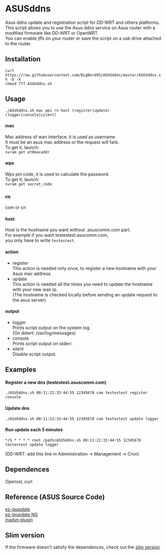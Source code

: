 # ASUSddns
Asus ddns update and registration script for DD-WRT and others platforms.  
This script allows you to use the Asus ddns service on Asus router with a modified firmware like DD-WRT or OpenWRT.  
You can enable jffs on your router or save the script on a usb drive attached to the router.  

## Installation

`curl https://raw.githubusercontent.com/BigNerd95/ASUSddns/master/ASUSddns.sh -O -k`  
`chmod 777 ASUSddns.sh`  

## Usage
`./ASUSddns.sh mac wps rn host (register|update) (logger|console|silent)`  

#### mac
Mac address of wan interface, it is used as username.  
It must be an asus mac address or the request will fails.  
To get it, launch:  
`nvram get et0macaddr`  

#### wps
Wps pin code, it is used to calculate the password.  
To get it, launch:  
`nvram get secret_code`  

### rn
com or cn

#### host
Host is the hostname you want without .asuscomm.com part.  
For example if you want testestest.asucomm.com,  
you only have to write `testestest`.  

#### action
- register  
  This action is needed only once, to register a new hostname with your Asus mac address.
- update  
  This action is needed all the times you need to update the hostname with your new wan ip.  
  (The hostname is checked locally before sending an update request to the asus server)

#### output
- logger  
  Prints script output on the system log.  
  (On ddwrt: /var/log/messages)  
- console  
  Prints script output on stderr.  
- silent  
  Disable script output.  

## Examples
#### Register a new dns (testestest.asuscomm.com)
`./ASUSddns.sh 00:11:22:33:44:55 12345678 com testestest register console`

#### Update dns
`./ASUSddns.sh 00:11:22:33:44:55 12345678 com testestest update logger`

#### Run update each 5 minutes
`*/5 * * * * root /path/ASUSddns.sh 00:11:22:33:44:55 12345678 testestest update logger`

(DD-WRT: add this line in Administration -> Management -> Cron)

## Dependences
Openssl, curl

## Reference (ASUS Source Code) 
[ez-ipupdate](https://github.com/RMerl/asuswrt-merlin/blob/master/release/src/router/ez-ipupdate/asus_ddns.c)  
[ez-ipupdate NG](https://github.com/RMerl/asuswrt-merlin.ng/blob/master/release/src/router/ez-ipupdate/asus_ddns.c)  
[inadyn plugin](https://github.com/RMerl/asuswrt-merlin.ng/blob/master/release/src/router/inadyn/plugins/asuscomm.c)

## Slim version
If the firmware doesn't satisfy the dependences, check out the [slim version](https://github.com/BigNerd95/ASUSddns/tree/master/slim)  
